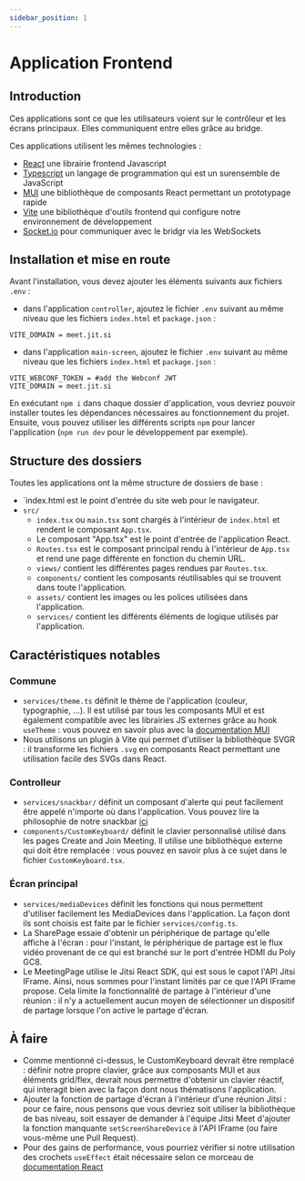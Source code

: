 ```yaml
---
sidebar_position: 1
---
```


# Application Frontend

## Introduction

Ces applications sont ce que les utilisateurs voient sur le contrôleur et les écrans principaux. Elles communiquent entre elles grâce au bridge.

Ces applications utilisent les mêmes technologies :

- [React](https://beta.reactjs.org) une librairie frontend Javascript
- [Typescript](https://www.typescriptlang.org) un langage de programmation qui est un surensemble de JavaScript
- [MUI](https://mui.com/material-ui/getting-started/overview/) une bibliothèque de composants React permettant un prototypage rapide
- [Vite](https://vitejs.dev) une bibliothèque d'outils frontend qui configure notre environnement de développement
- [Socket.io](https://socket.io) pour communiquer avec le bridgr via les WebSockets

## Installation et mise en route

Avant l'installation, vous devez ajouter les éléments suivants aux fichiers `.env` :

- dans l'application `controller`, ajoutez le fichier `.env` suivant au même niveau que les fichiers `index.html` et `package.json` :

```
VITE_DOMAIN = meet.jit.si
```

- dans l'application `main-screen`, ajoutez le fichier `.env` suivant au même niveau que les fichiers `index.html` et `package.json` :

```
VITE_WEBCONF_TOKEN = #add the Webconf JWT
VITE_DOMAIN = meet.jit.si
```

En exécutant `npm i` dans chaque dossier d'application, vous devriez pouvoir installer toutes les dépendances nécessaires au fonctionnement du projet. Ensuite, vous pouvez utiliser les différents scripts `npm` pour lancer l'application (`npm run dev` pour le développement par exemple).

## Structure des dossiers

Toutes les applications ont la même structure de dossiers de base :

- `index.html est le point d'entrée du site web pour le navigateur.
- `src/`
  - `index.tsx` ou `main.tsx` sont chargés à l'intérieur de `index.html` et rendent le composant `App.tsx`.
  - Le composant "App.tsx" est le point d'entrée de l'application React.
  - `Routes.tsx` est le composant principal rendu à l'intérieur de `App.tsx` et rend une page différente en fonction du chemin URL.
  - `views/` contient les différentes pages rendues par `Routes.tsx`.
  - `components/` contient les composants réutilisables qui se trouvent dans toute l'application.
  - `assets/` contient les images ou les polices utilisées dans l'application.
  - `services/` contient les différents éléments de logique utilisés par l'application.

## Caractéristiques notables

### Commune

- `services/theme.ts` définit le thème de l'application (couleur, typographie, ...). Il est utilisé par tous les composants MUI et est également compatible avec les librairies JS externes grâce au hook `useTheme` : vous pouvez en savoir plus avec la [documentation MUI](https://mui.com/material-ui/customization/theming/)
- Nous utilisons un plugin à Vite qui permet d'utiliser la bibliothèque SVGR : il transforme les fichiers `.svg` en composants React permettant une utilisation facile des SVGs dans React.

### Controlleur

- `services/snackbar/` définit un composant d'alerte qui peut facilement être appelé n'importe où dans l'application. Vous pouvez lire la philosophie de notre snackbar [ici](https://medium.com/swlh/snackbars-in-react-an-exercise-in-hooks-and-context-299b43fd2a2b)
- `components/CustomKeyboard/` définit le clavier personnalisé utilisé dans les pages Create and Join Meeting. Il utilise une bibliothèque externe qui doit être remplacée : vous pouvez en savoir plus à ce sujet dans le fichier `CustomKeyboard.tsx`.

### Écran principal

- `services/mediaDevices` définit les fonctions qui nous permettent d'utiliser facilement les MediaDevices dans l'application. La façon dont ils sont choisis est faite par le fichier `services/config.ts`.
- La SharePage essaie d'obtenir un périphérique de partage qu'elle affiche à l'écran : pour l'instant, le périphérique de partage est le flux vidéo provenant de ce qui est branché sur le port d'entrée HDMI du Poly GC8.
- Le MeetingPage utilise le Jitsi React SDK, qui est sous le capot l'API Jitsi IFrame. Ainsi, nous sommes pour l'instant limités par ce que l'API IFrame propose. Cela limite la fonctionnalité de partage à l'intérieur d'une réunion : il n'y a actuellement aucun moyen de sélectionner un dispositif de partage lorsque l'on active le partage d'écran.

## À faire

- Comme mentionné ci-dessus, le CustomKeyboard devrait être remplacé : définir notre propre clavier, grâce aux composants MUI et aux éléments grid/flex, devrait nous permettre d'obtenir un clavier réactif, qui interagit bien avec la façon dont nous thématisons l'application.
- Ajouter la fonction de partage d'écran à l'intérieur d'une réunion Jitsi : pour ce faire, nous pensons que vous devriez soit utiliser la bibliothèque de bas niveau, soit essayer de demander à l'équipe Jitsi Meet d'ajouter la fonction manquante `setScreenShareDevice` à l'API IFrame (ou faire vous-même une Pull Request).
- Pour des gains de performance, vous pourriez vérifier si notre utilisation des crochets `useEffect` était nécessaire selon ce morceau de [documentation React](https://beta.reactjs.org/learn/you-might-not-need-an-effect)
